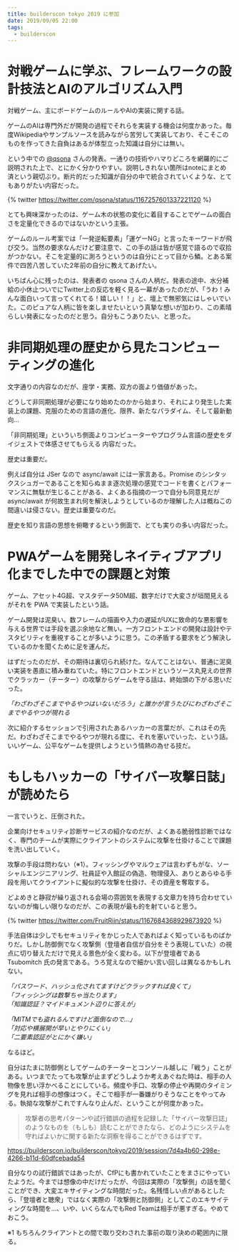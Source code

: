```yaml
---
title: builderscon tokyo 2019 に参加
date: 2019/09/05 22:00
tags: 
  - builderscon
---
```


# 対戦ゲームに学ぶ、フレームワークの設計技法とAIのアルゴリズム入門

対戦ゲーム、主にボードゲームのルールやAIの実装に関する話。

ゲームのAIは専門外だが開発の過程でそれらを実装する機会は何度かあった。毎度Wikipediaやサンプルソースを読みながら苦労して実装しており、そこそこのものを作ってきた自負はあるが体型立った知識は自分には無い。

という中での [@qsona](https://twitter.com/qsona) さんの発表。一通りの技術やハマりどころを網羅的にご説明された上で、とにかく分かりやすい。説明しきれない箇所はnoteにまとめ済という親切ぶり。断片的だった知識が自分の中で統合されていくような、とてもありがたい内容だった。

{% twitter https://twitter.com/qsona/status/1167257601337221120 %}

とても興味深かったのは、ゲーム木の状態の変化に着目することでゲームの面白さを定量化できるのではないかという主張。

ゲームのルール考案では「一発逆転要素」「運ゲーNG」と言ったキーワードが飛び交う。当然の要求なんだけど要注意で、この手の話は皆が感覚で語るので収拾がつかない。そこを定量的に測ろうというのは自分にとって目から鱗。とある案件で四苦八苦していた2年前の自分に教えてあげたい。

いちばん心に残ったのは、発表者の qsona さんの人柄だ。発表の途中、水分補給の小休止ついでにTwitter上の反応を軽く見る一幕があったのだが、「うわ！みんな面白いって言ってくれてる！嬉しい！！」と、壇上で無邪気にはしゃいでいた。このピュアな人柄に皆を楽しませたいという真摯な想いが加わり、この素晴らしい発表になったのだと思う。自分もこうありたい、と思った。

# 非同期処理の歴史から見たコンピューティングの進化

文字通りの内容なのだが、座学・実務、双方の面より価値があった。

<script async class="speakerdeck-embed" data-id="6c19869574424e31880f1076fa72aafa" data-ratio="1.77777777777778" src="//speakerdeck.com/assets/embed.js"></script>

どうして非同期処理が必要になり始めたのかから始まり、それにより発生した実装上の課題、克服のための言語の進化、限界、新たなパラダイム、そして最新動向…

「非同期処理」といういち側面よりコンピューターやプログラム言語の歴史をダイジェストで体感させてもらえる 内容だった。

歴史は重要だ。

例えば自分は JSer なので async/await には一家言ある。Promise のシンタックスシュガーであることを知らぬまま逐次処理の感覚でコードを書くとパフォーマンスに無駄が生じることがある、よくある指摘の一つで自分も同意見だが async/await が何故生まれ何を解決しようとしているのか理解した人は概ねこの間違いは侵さない。歴史は重要なのだ。

歴史を知り言語の思想を俯瞰するという側面で、とても実りの多い内容だった。


# PWAゲームを開発しネイティブアプリ化までした中での課題と対策

ゲーム、アセット4G超、マスタデータ50M超、数字だけで大変さが垣間見えるがそれを PWA で実装したという話。

<script async class="speakerdeck-embed" data-id="1c2ac66a27074c609e26dcf0c754e367" data-ratio="1.33333333333333" src="//speakerdeck.com/assets/embed.js"></script>

ゲーム開発は泥臭い。数フレームの描画や入力の遅延がUXに致命的な悪影響を与える世界では手段を選ぶ余地など無い。一方フロントエンドの開発は設計やテスタビリティを重視することが多いように思う。この矛盾する要求をどう解決しているのかを聞くために足を運んだ。

はずだったのだが、その期待は裏切られ続けた。なんてことはない、普通に泥臭い実装を愚直に積み重ねていた。特にフロントエンドというソース丸見えの世界でクラッカー（チーター）の攻撃からゲームを守る話は、終始頭の下がる思いだった。

*「わざわざそこまでやるやつはいないだろう」と誰かが言うたびにわざわざそこまでやるやつが現れる*

次に紹介するセッションで引用されたあるハッカーの言葉だが、これはその先だ。わざわざそこまでやるやつが現れる度に、それを塞いでいった、という話。いいゲーム、公平なゲームを提供しようという情熱の為せる技だ。

# もしもハッカーの「サイバー攻撃日誌」が読めたら

一言でいうと、圧倒された。

企業向けセキュリティ診断サービスの紹介なのだが、よくある脆弱性診断ではなく、専門のチームが実際にクライアントのシステムに攻撃を仕掛けることで課題を洗い出していく。

攻撃の手段は問わない（※1）。フィッシングやマルウェアは言わずもがな、ソーシャルエンジニアリング、社員証や入館証の偽造、物理侵入、ありとあらゆる手段を用いてクライアントに擬似的な攻撃を仕掛け、その資産を奪取する。

どよめきと静寂が繰り返される会場の雰囲気を表現する文章力を持ち合わせていないのが悔しい限りなのだが、この表現が最も的を射ていると思う。

{% twitter https://twitter.com/FruitRiin/status/1167684368929873920 %}

手法自体は少しでもセキュリティをかじった人であればよく知っているものばかりだ。しかし防御側でなく攻撃側（登壇者自信が自分をそう表現していた）の視点に切り替えただけで見える景色が全く変わる。以下が登壇者である Tsubomitch 氏の発言である。うろ覚えなので細かい言い回しは異なるかもしれない。

*「パスワード、ハッシュ化されてますけどクラックすれば良くて」*  
*「フィッシングは数撃ちゃ当たります」*  
*「知識認証？マイドキュメント辺りに答えが」*  

*「MITMでも盗れるんですけど面倒なので…」*  
*「対応や横展開が早いとやりにくい」*  
*「二要素認証がとにかく嫌い」*  

なるほど。

自分はたまに防御側としてゲームのチーターとコンソール越しに「戦う」ことがある。いつまでたっても攻撃が止まずどうしようか考えあぐねた時は、相手の人物像を思い浮かべることにしている。頻度や手口、攻撃の停止や再開のタイミングを見れば相手の想像はつく。そこで相手が一番嫌がりそうなことをやってみる。執拗な攻撃がこれですんなり止んだ、ということが何度かあった。

> 攻撃者の思考パターンや試行錯誤の過程を記録した「サイバー攻撃日誌」のようなものを（もしも）読むことができたなら、どのようにシステムを守ればよいかに関する新たな洞察を得ることができるはずです。

https://builderscon.io/builderscon/tokyo/2019/session/7d4a4b60-298e-4266-b11d-60dfcebada54

自分なりの試行錯誤ではあったが、CfPにも書かれていたことをまさにやっていたようだ。今までは想像の中だけだったが、今回は実際の「攻撃側」の話を聞くことができ、大変エキサイティングな時間だった。名残惜しい点があるとしたら、「登壇者と聴衆」ではなく実際の「攻撃側と防御側」としてこのエキサイティングな時間を…、いや、いくらなんでもRed Teamは相手が悪すぎる。やめておこう。


※1 もちろんクライアントとの間で取り交わされた事前の取り決めの範囲内に限る。

